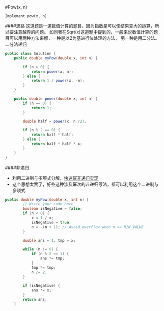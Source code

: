 #Pow(x, n)

	Implement pow(x, n).

####思路
	这道题是一道数值计算的题目，因为指数是可以使结果变大的运算，所以要注意越界的问题。
	如同我在Sqrt(x)这道题中提到的，一般来说数值计算的题目可以用两种方法来解，一种是以2为基进行位处理的方法，
	另一种是用二分法。
	二分法递归

```java
public class Solution {
    public double myPow(double x, int n) {

        if (n > 0) {
            return power(x, n);
        } else {
            return 1 / power(x, -n);
        }
    }

    public double power(double x, int n) {
        if (n == 0) {
            return 1;
        }

        double half = power(x, n /2);

        if (n % 2 == 0) {
            return half * half;
        } else {
            return half * half * x;
        }
    }
}
```
####非递归
- 利用二进制与多项式分解，[快速幂非递归实现](https://blog.csdn.net/include_not_found_/article/details/78238093)
- 这个思想太赞了，好些这种涉及幂次的非递归写法，都可以利用这个二进制与多项式

```java
public double myPow(double x, int n) {
        // Write your code here
        boolean isNegative = false;
        if (n < 0) {
            x = 1 / x;
            isNegative = true;
            n = -(n + 1); // Avoid overflow when n == MIN_VALUE
        }

        double ans = 1, tmp = x;

        while (n != 0) {
            if (n % 2 == 1) {
                ans *= tmp;
            }
            tmp *= tmp;
            n /= 2;
        }
        
        if (isNegative) {
            ans *= x;
        }
        return ans;
    }
```
